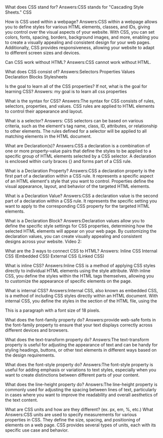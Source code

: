 What does CSS stand for?
Answers:CSS stands for "Cascading Style Sheets." CSS

How is CSS used within a webpage?
Answers:CSS within a webpage allows you to define styles for various HTML elements, classes, and IDs, giving you control over the visual aspects of your website. With CSS, you can set colors, fonts, spacing, borders, background images, and more, enabling you to create a visually appealing and consistent design for your web pages. Additionally, CSS provides responsiveness, allowing your website to adapt to different screen sizes and devices.

Can CSS work without HTML?
Answers:CSS cannot work without HTML.

What does CSS consist of?
Answers:Selectors Properties Values Declaration Blocks Stylesheets

Is the goal to learn all of the CSS properties? If not, what is the goal for learning CSS?
Answers: my goal is to learn all css properties

What is the syntax for CSS?
Answers:The syntax for CSS consists of rules, selectors, properties, and values. CSS rules are applied to HTML elements to control their appearance and layout.

What is a selector?
Answers: CSS selectors can be based on various criteria, such as the element's tag name, class, ID, attributes, or relationship to other elements. The rules defined for a selector will be applied to all matching elements in the HTML document.

What are Declaration(s)?
Answers:CSS a declaration is a combination of one or more property-value pairs that define the styles to be applied to a specific group of HTML elements selected by a CSS selector. A declaration is enclosed within curly braces {} and forms part of a CSS rule.

What is a Declaration Property?
Answers:CSS a declaration property is the first part of a declaration within a CSS rule. It represents a specific aspect of an HTML element's style that you want to control. Properties define the visual appearance, layout, and behavior of the targeted HTML elements.

What is a Declaration Value?
Answers:CSS a declaration value is the second part of a declaration within a CSS rule. It represents the specific setting you want to apply to the corresponding CSS property for the targeted HTML elements.

What is a Declaration Block?
Answers:Declaration values allow you to define the specific style settings for CSS properties, determining how the selected HTML elements will appear on your web page. By customizing the declaration values, you can create visually appealing and consistent designs across your website.
Video 2:

What are the 3 ways to connect CSS to HTML?
Answers: Inline CSS Internal CSS (Embedded CSS) External CSS (Linked CSS)

What is inline CSS?
Answers:Inline CSS is a method of applying CSS styles directly to individual HTML elements using the style attribute. With inline CSS, you define the styles within the HTML tags themselves, allowing you to customize the appearance of specific elements on the page.

What is internal CSS?
Answers:Internal CSS, also known as embedded CSS, is a method of including CSS styles directly within an HTML document. With internal CSS, you define the styles in the <head> section of the HTML file, using the <style> element. The styles specified inside the <style> element apply to the entire HTML document or specific sections of it.

What is external CSS?
Answers:External CSS is a method of linking a separate CSS file to an HTML document to apply styles to its content. Instead of defining styles directly within the HTML document, external CSS keeps the styles in a separate .css file, promoting better organization, maintainability, and reusability of styles across multiple web pages.

Which CSS approach uses an attribute to add style
Answers:Attribute selectors provide a powerful and flexible way to apply styles to elements based on their attributes, giving you more control over the presentation of your HTML content. They are particularly useful when you want to style specific elements without adding extra classes or IDs to the HTML structure.

Which of the 3 ways to add CSS is the best approach and why? Which is the worst and why?
Answers:External CSS (Linked CSS): Best approach for most projects, external CSS is considered the best approach. It promotes separation of concerns, making it easier to manage and maintain both HTML and CSS code. It allows for reusability of styles across multiple web pages, resulting in cleaner and more organized code. External CSS also allows for easy collaboration among developers, as the styles are stored in a separate file and can be version-controlled using tools like Git.

inline CSS is the worst Violates separation of concerns, mixing content with presentation.
Hard to maintain and update, as styles are directly embedded in HTML elements.
Difficult to reuse styles across multiple elements or pages.
Decreases readability and makes the HTML code cluttered.

Should CSS code be contained within an HTML file? Why or Why not?
Answers: xternal CSS, where CSS code is contained within separate .css files and linked to HTML documents using the <link> element, is the preferred and recommended approach for web development. It provides better organization, reusability, maintenance, and scalability, making it easier to create and maintain professional and consistent websites.

Do we use the link element to hyperlink to another page?
Answers:No, the <link> element in HTML is not used to create hyperlinks to another page. The <link> element is used specifically to link external resources, such as external CSS stylesheets, favicons, or alternate versions of the same web page for different devices or languages.

Which CSS approach utilizes the link element?
Answers:the "External CSS" method. The <link> element is specifically used in the HTML document to link an external CSS file to the webpage. This allows the styles defined in the external CSS file to be applied to the content of the HTML page.

Video 3: (Use W3schools to support answers)

What does the font-size property do?
Answers:The font-size property in CSS is used to set the size of the font for text content within HTML elements. It specifies the desired height of the font characters and is measured in various units, such as pixels (px), em, rem, percentages (%), or keywords like small, medium, large, etc.

<!DOCTYPE html>

<html>
<head>
    <title>Font Size Example</title>
    <style>
        p {
            font-size: 18px;
        }
    </style>
</head>
<body>
    <p>This is a paragraph with a font size of 18 pixels.</p>
</body>
</html>

What does the font-family property do?
Answers:provide web-safe fonts in the font-family property to ensure that your text displays correctly across different devices and browsers.

What does the text-transform property do?
Answers:The text-transform property is useful for adjusting the appearance of text and can be handy for styling headings, buttons, or other text elements in different ways based on the design requirements.

What does the font-style property do?
Answers:The font-style property is useful for adding emphasis or variations to text styles, especially when you want to create distinctions between different parts of your content.

What does the line-height property do?
Answers:The line-height property is commonly used for adjusting the spacing between lines of text, particularly in cases where you want to improve the readability and overall aesthetics of the text content.

What are CSS units and how are they different? (ex. px, em, %, etc.)
What
Answers:CSS units are used to specify measurements for various properties in CSS. They define the size, spacing, and positioning of elements on a web page. CSS provides several types of units, each with its specific use case and behavior.
